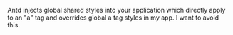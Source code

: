 Antd injects global shared styles into your application which directly apply to an "a" tag and overrides global a tag styles in my app. I want to avoid this.
